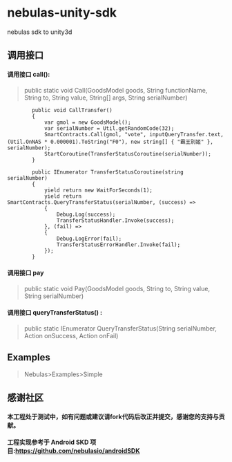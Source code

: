 # nebulas-unity-sdk
nebulas  sdk to unity3d

## 调用接口

#### 调用接口 call():
    
   
>    public static void Call(GoodsModel goods, String functionName, String to, String value, String[] args, String serialNumber)

```
        public void CallTransfer()
        {
            var gmol = new GoodsModel();
            var serialNumber = Util.getRandomCode(32);
            SmartContracts.Call(gmol, "vote", inputQueryTransfer.text, (Util.OnNAS * 0.000001).ToString("F0"), new string[] { "霸王别姬" }, serialNumber);
            StartCoroutine(TransferStatusCoroutine(serialNumber));
        }

        public IEnumerator TransferStatusCoroutine(string serialNumber)
        {
            yield return new WaitForSeconds(1);
            yield return SmartContracts.QueryTransferStatus(serialNumber, (success) =>
            {
                Debug.Log(success);
                TransferStatusHandler.Invoke(success);
            }, (fail) =>
            {
                Debug.LogError(fail);
                TransferStatusErrorHandler.Invoke(fail);
            });
        }
```

#### 调用接口 pay

>    public static void Pay(GoodsModel goods, String to, String value, String serialNumber)


#### 调用接口 queryTransferStatus() :    

>    public static IEnumerator QueryTransferStatus(String serialNumber, Action<string> onSuccess, Action<string> onFail)
  

## Examples

>    Nebulas>Examples>Simple

## 感谢社区
#### 本工程处于测试中，如有问题或建议请fork代码后改正并提交，感谢您的支持与贡献。
#### 工程实现参考于 Android SKD 项目:https://github.com/nebulasio/androidSDK
